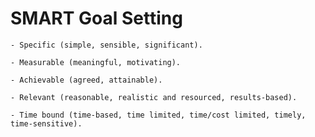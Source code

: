 # SMART Goal Setting

	- Specific (simple, sensible, significant).

	- Measurable (meaningful, motivating).

	- Achievable (agreed, attainable).

	- Relevant (reasonable, realistic and resourced, results-based).

	- Time bound (time-based, time limited, time/cost limited, timely, time-sensitive).
